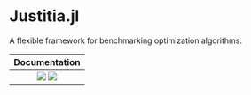 # Justitia.jl
A flexible framework for benchmarking optimization algorithms.

| **Documentation** |
|:-----------------:|
| [![][docs-stable-img]][docs-stable-url] [![][docs-dev-img]][docs-dev-url] |

[docs-stable-img]: https://img.shields.io/badge/docs-stable-blue.svg
[docs-dev-img]: https://img.shields.io/badge/docs-dev-blue.svg
[docs-stable-url]: https://joehuchette.github.io/Justitia.jl/stable
[docs-dev-url]: https://joehuchette.github.io/Justitia.jl/dev
